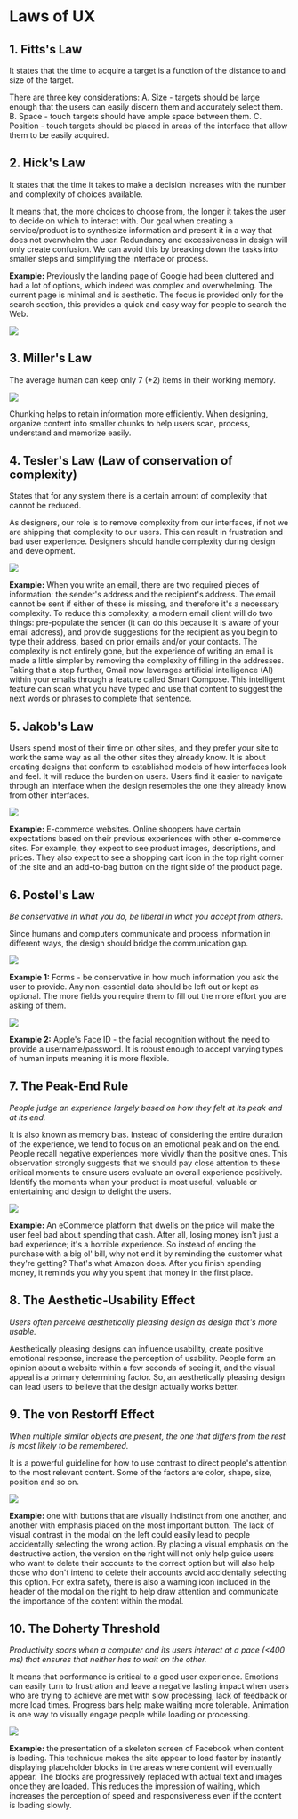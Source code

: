 # Laws of UX

## 1. Fitts's Law

It states that the time to acquire a target is a function of the distance to and size of the target.

There are three key considerations:
A. Size - targets should be large enough that the users can easily discern them and accurately select them.
B. Space - touch targets should have ample space between them.
C. Position - touch targets should be placed in areas of the interface that allow them to be easily acquired.

## 2. Hick's Law

It states that the time it takes to make a decision increases with the number and complexity of choices available.

It means that, the more choices to choose from, the longer it takes the user to decide on which to interact with. Our goal when creating a service/product is to synthesize information and present it in a way that does not overwhelm the user. Redundancy and excessiveness in design will only create confusion. We can avoid this by breaking down the tasks into smaller steps and simplifying the interface or process.

**Example:** Previously the landing page of Google had been cluttered and had a lot of options, which indeed was complex and overwhelming. The current page is minimal and is aesthetic. The focus is provided only for the search section, this provides a quick and easy way for people to search the Web.

![](/src/Images/hicks.png)

## 3. Miller's Law

The average human can keep only 7 (+2) items in their working memory. 

![](/src/Images/millers.png)

Chunking helps to retain information more efficiently. When designing, organize content into smaller chunks to help users scan, process, understand and memorize easily.

## 4. Tesler's Law (Law of conservation of complexity)

States that for any system there is a certain amount of complexity that cannot be reduced.

As designers, our role is to remove complexity from our interfaces, if not we are shipping that complexity to our users. This can result in frustration and bad user experience. Designers should handle complexity during design and development.

![](/src/Images/teslers.png)

**Example:** When you write an email, there are two required pieces of information: the sender's address and the recipient's address. The email cannot be sent if either of these is missing, and therefore it's a necessary complexity. To reduce this complexity, a modern email client will do two things: pre-populate the sender (it can do this because it is aware of your email address), and provide suggestions for the recipient as you begin to type their address, based on prior emails and/or your contacts. The complexity is not entirely gone, but the experience of writing an email is made a little simpler by removing the complexity of filling in the addresses. Taking that a step further, Gmail now leverages artificial intelligence (AI) within your emails through a feature called Smart Compose. This intelligent feature can scan what you have typed and use that content to suggest the next words or phrases to complete that sentence.

## 5. Jakob's Law

Users spend most of their time on other sites, and they prefer your site to work the same way as all the other sites they already know. It is about creating designs that conform to established models of how interfaces look and feel. It will reduce the burden on users. Users find it easier to navigate through an interface when the design resembles the one they already know from other interfaces.

![](/src/Images/jakobs.png)

**Example:** E-commerce websites. Online shoppers have certain expectations based on their previous experiences with other e-commerce sites. For example, they expect to see product images, descriptions, and prices. They also expect to see a shopping cart icon in the top right corner of the site and an add-to-bag button on the right side of the product page.

## 6. Postel's Law

*Be conservative in what you do, be liberal in what you accept from others.*

Since humans and computers communicate and process information in different ways, the design should bridge the communication gap.

![](/src/Images/postels.png)

**Example 1:** Forms - be conservative in how much information you ask the user to provide. Any non-essential data should be left out or kept as optional. The more fields you require them to fill out the more effort you are asking of them.

![](/src/Images/postels2.png)

**Example 2:** Apple's Face ID - the facial recognition without the need to provide a username/password. It is robust enough to accept varying types of human inputs meaning it is more flexible.

## 7. The Peak-End Rule

*People judge an experience largely based on how they felt at its peak and at its end.*

It is also known as memory bias. Instead of considering the entire duration of the experience, we tend to focus on an emotional peak and on the end. People recall negative experiences more vividly than the positive ones. This observation strongly suggests that we should pay close attention to these critical moments to ensure users evaluate an overall experience positively. Identify the moments when your product is most useful, valuable or entertaining and design to delight the users.

![](/src/Images/peakend.png)

**Example:** An eCommerce platform that dwells on the price will make the user feel bad about spending that cash. After all, losing money isn't just a bad experience; it's a horrible experience. So instead of ending the purchase with a big ol' bill, why not end it by reminding the customer what they're getting? That's what Amazon does. After you finish spending money, it reminds you why you spent that money in the first place.

## 8. The Aesthetic-Usability Effect

*Users often perceive aesthetically pleasing design as design that's more usable.*

Aesthetically pleasing designs can influence usability, create positive emotional response, increase the perception of usability. People form an opinion about a website within a few seconds of seeing it, and the visual appeal is a primary determining factor. So, an aesthetically pleasing design can lead users to believe that the design actually works better.

## 9. The von Restorff Effect

*When multiple similar objects are present, the one that differs from the rest is most likely to be remembered.*

It is a powerful guideline for how to use contrast to direct people's attention to the most relevant content. Some of the factors are color, shape, size, position and so on.

![](/src/Images/restorff.png)

**Example:** one with buttons that are visually indistinct from one another, and another with emphasis placed on the most important button. The lack of visual contrast in the modal on the left could easily lead to people accidentally selecting the wrong action. By placing a visual emphasis on the destructive action, the version on the right will not only help guide users who want to delete their accounts to the correct option but will also help those who don't intend to delete their accounts avoid accidentally selecting this option. For extra safety, there is also a warning icon included in the header of the modal on the right to help draw attention and communicate the importance of the content within the modal.

## 10. The Doherty Threshold

*Productivity soars when a computer and its users interact at a pace (<400 ms) that ensures that neither has to wait on the other.*

It means that performance is critical to a good user experience. Emotions can easily turn to frustration and leave a negative lasting impact when users who are trying to achieve are met with slow processing, lack of feedback or more load times. Progress bars help make waiting more tolerable. Animation is one way to visually engage people while loading or processing.

![](/src/Images/doherty.png)

**Example:** the presentation of a skeleton screen of Facebook when content is loading. This technique makes the site appear to load faster by instantly displaying placeholder blocks in the areas where content will eventually appear. The blocks are progressively replaced with actual text and images once they are loaded. This reduces the impression of waiting, which increases the perception of speed and responsiveness even if the content is loading slowly.